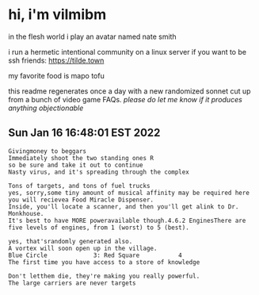 # hi, i'm vilmibm

in the flesh world i play an avatar named nate smith

i run a hermetic intentional community on a linux server if you want to be ssh friends: https://tilde.town

my favorite food is mapo tofu

this readme regenerates once a day with a new randomized sonnet cut up from a bunch of video game FAQs.
_please do let me know if it produces anything objectionable_

## Sun Jan 16 16:48:01 EST 2022

    Givingmoney to beggars
    Immediately shoot the two standing ones R
    so be sure and take it out to continue
    Nasty virus, and it's spreading through the complex
    
    Tons of targets, and tons of fuel trucks
    yes, sorry,some tiny amount of musical affinity may be required here you will recievea Food Miracle Dispenser.
    Inside, you'll locate a scanner, and then you'll get alink to Dr. Monkhouse.
    It's best to have MORE poweravailable though.4.6.2 EnginesThere are five levels of engines, from 1 (worst) to 5 (best).
    
    yes, that'srandomly generated also.
    A vortex will soon open up in the village.
    Blue Circle 			3: Red Square 			4
    The first time you have access to a store of knowledge
    
    Don't letthem die, they're making you really powerful.
    The large carriers are never targets
